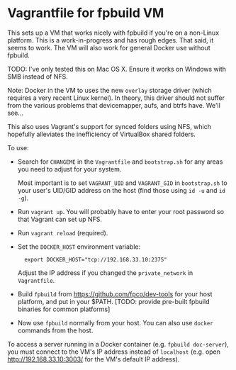 Vagrantfile for fpbuild VM
==========================

This sets up a VM that works nicely with fpbuild if you're on a non-Linux platform. This is a work-in-progress and has rough edges.  That said, it seems to work. The VM will also work for general Docker use without fpbuild.

TODO: I've only tested this on Mac OS X.  Ensure it works on Windows with SMB instead of NFS.

Note: Docker in the VM to uses the new `overlay` storage driver (which requires a very recent Linux kernel).  In theory, this driver should not suffer from the various problems that devicemapper, aufs, and btrfs have.  We'll see...

This also uses Vagrant's support for synced folders using NFS, which hopefully alleviates the inefficiency of VirtualBox shared folders.

To use:

- Search for `CHANGEME` in the `Vagrantfile` and `bootstrap.sh` for any areas you need to adjust for your system.

    Most important is to set `VAGRANT_UID` and `VAGRANT_GID` in `bootstrap.sh` to your user's UID/GID address on the host (find those using `id -u` and `id -g`).

- Run `vagrant up`.  You will probably have to enter your root password so that Vagrant can set up NFS.

- Run `vagrant reload` (required).

- Set the `DOCKER_HOST` environment variable:

        export DOCKER_HOST="tcp://192.168.33.10:2375"

    Adjust the IP address if you changed the `private_network` in `Vagrantfile`.

- Build `fpbuild` from <https://github.com/fpco/dev-tools> for your host platform, and put in your $PATH. [TODO: provide pre-built fpbuild binaries for common platforms]

- Now use `fpbuild` normally from your host.  You can also use `docker` commands from the host.

To access a server running in a Docker container (e.g. `fpbuild doc-server`), you must connect to the VM's IP address instead of `localhost` (e.g. open <http://192.168.33.10:3003/> for the VM's default IP address).
